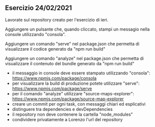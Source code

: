 ## Esercizio 24/02/2021

Lavorate sul repository creato per l'esercizio di ieri.

Aggiungere un pulsante che, quando cliccato, stampi un messagio nella console utilizzando "consola".

Aggiungere un comando "serve" nel package.json che permetta di visualizzare il codice generato da "npm run build"

Aggiungere un comando "analyze" nel package.json che permetta di visualizzare il contenuto del bundle generato da "npm run build"


- il messaggio in console deve essere stampato utilizzando "consola": https://www.npmjs.com/package/consola
- per visualizzare la build di produzione potete utilizzare "serve": https://www.npmjs.com/package/serve
- per il comando "analyze" utilizzare "source-maps-explorer": https://www.npmjs.com/package/source-map-explorer
- creare un commit per ogni task, con messaggi chiari ed esplicativi
- distinguere tra dependencies e devDependencies
- il repository non deve contenere la cartella "node_modules"
- condividere privatamente a Lorenzo l'url del repository
